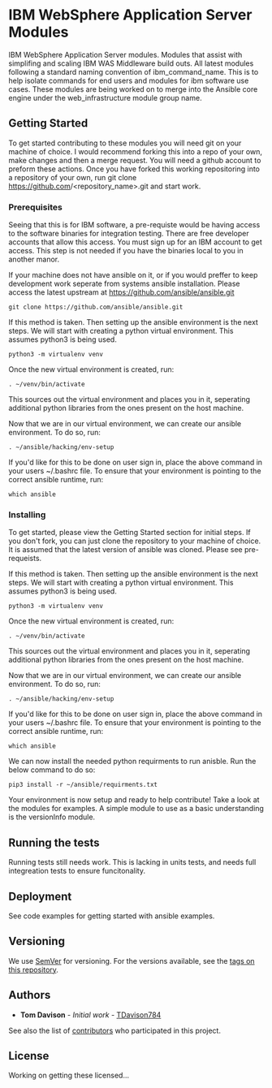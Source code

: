 # IBM WebSphere Application Server Modules

IBM WebSphere Application Server modules. Modules that assist with simplifing and scaling IBM WAS Middleware build outs. All latest modules following a standard naming convention of ibm_command_name. This is to help isolate commands for end users and modules for ibm software use cases. These modules are being worked on to merge into the Ansible core engine under the web_infrastructure module group name.

## Getting Started

To get started contributing to these modules you will need git on your machine of choice. I would recommend forking this into a repo  of your own, make changes and then a merge request. You will need a github account to preform these actions. Once you have forked this working repositoring into a repository of your own, run git clone https://github.com<account>/<repository_name>.git and start work.

### Prerequisites

Seeing that this is for IBM software, a pre-requiste would be having access to the software binaries for integration testing. There are free developer accounts that allow this access. You must sign up for an IBM account to get access.
This step is not needed if you have the binaries local to you in another manor.

If your machine does not have ansible on it, or if you would preffer to keep development work seperate from systems ansible installation. Please access the latest upstream at https://github.com/ansible/ansible.git

```
git clone https://github.com/ansible/ansible.git
```
If this method is taken. Then setting up the ansible environment is the next steps. We will start with creating a python virtual environment. This assumes python3 is being used.

```
python3 -m virtualenv venv
```

Once the new virtual environment is created, run:

```
. ~/venv/bin/activate
```
This sources out the virtual environment and places you in it, seperating additional python libraries from the ones present on the host machine.

Now that we are in our virtual environment, we can create our ansible environment. To do so, run:

```
. ~/ansible/hacking/env-setup
```
If you'd like for this to be done on user sign in, place the above command in your users ~/.bashrc file.
To ensure that your environment is pointing to the correct ansible runtime, run:

```
which ansible
```
### Installing

To get started, please view the Getting Started section for initial steps. If you  don't fork, you can just clone the repository to your machine of choice. It is assumed that the latest version of ansible was cloned. Please see pre-requeists.

If this method is taken. Then setting up the ansible environment is the next steps. We will start with creating a python virtual environment. This assumes python3 is being used.

```
python3 -m virtualenv venv
```

Once the new virtual environment is created, run:

```
. ~/venv/bin/activate
```
This sources out the virtual environment and places you in it, seperating additional python libraries from the ones present on the host machine.

Now that we are in our virtual environment, we can create our ansible environment. To do so, run:

```
. ~/ansible/hacking/env-setup
```
If you'd like for this to be done on user sign in, place the above command in your users ~/.bashrc file.
To ensure that your environment is pointing to the correct ansible runtime, run:

```
which ansible
```

We can now install the needed python requirments to run anisble. Run the below command to do so:

```
pip3 install -r ~/ansible/requirments.txt
```

Your environment is now setup and ready to help contribute! Take a look at the modules for examples. A simple module to use as a basic understanding is the versionInfo module. 

## Running the tests

Running tests still needs work. This is lacking in units tests, and needs full integreation tests to ensure funcitonality.

## Deployment

See code examples for getting started with ansible examples.

## Versioning

We use [SemVer](http://semver.org/) for versioning. For the versions available, see the [tags on this repository](https://github.com/your/project/tags). 

## Authors

* **Tom Davison** - *Initial work* - [TDavison784](https://github.com/tdavison784)

See also the list of [contributors](https://github.com/tdavison784/Ansible/contributors) who participated in this project.

## License

Working on getting these licensed...
